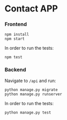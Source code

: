 # Contact APP

### Frontend
```
npm install
npm start
```

In order to run the tests:
```
npm test
```

### Backend
Navigate to `/api` and run:

```
python manage.py migrate
python manage.py runserver
```

In order to run the tests:
```
python manage.py test
```


